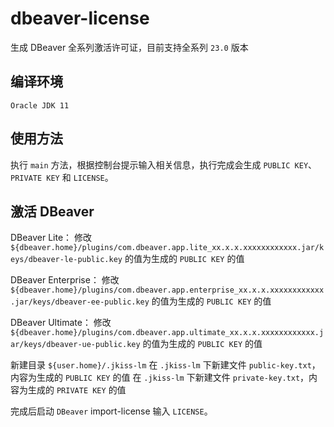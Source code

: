 # dbeaver-license
生成 DBeaver 全系列激活许可证，目前支持全系列 `23.0` 版本

## 编译环境
`Oracle JDK 11`

## 使用方法
执行 `main` 方法，根据控制台提示输入相关信息，执行完成会生成 `PUBLIC KEY`、`PRIVATE KEY` 和 `LICENSE`。

## 激活 DBeaver
DBeaver Lite：
修改 `${dbeaver.home}/plugins/com.dbeaver.app.lite_xx.x.x.xxxxxxxxxxxx.jar/keys/dbeaver-le-public.key` 的值为生成的 `PUBLIC KEY` 的值

DBeaver Enterprise：
修改 `${dbeaver.home}/plugins/com.dbeaver.app.enterprise_xx.x.x.xxxxxxxxxxxx.jar/keys/dbeaver-ee-public.key` 的值为生成的 `PUBLIC KEY` 的值

DBeaver Ultimate：
修改 `${dbeaver.home}/plugins/com.dbeaver.app.ultimate_xx.x.x.xxxxxxxxxxxx.jar/keys/dbeaver-ue-public.key` 的值为生成的 `PUBLIC KEY` 的值

新建目录 `${user.home}/.jkiss-lm`
在 `.jkiss-lm` 下新建文件 `public-key.txt`，内容为生成的 `PUBLIC KEY` 的值
在 `.jkiss-lm` 下新建文件 `private-key.txt`，内容为生成的 `PRIVATE KEY` 的值

完成后启动 `DBeaver` import-license 输入 `LICENSE`。